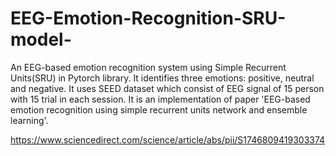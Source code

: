 # EEG-Emotion-Recognition-SRU-model-
An EEG-based emotion recognition system using Simple Recurrent Units(SRU) in Pytorch library. It identifies three emotions: positive, neutral and negative. It uses SEED dataset which consist of EEG signal of 15 person with 15 trial in each session. It is an implementation of paper 'EEG-based emotion recognition using simple recurrent units network and ensemble learning'.

https://www.sciencedirect.com/science/article/abs/pii/S1746809419303374
